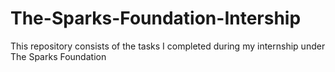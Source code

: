 # The-Sparks-Foundation-Intership
This repository consists of the tasks I completed during my internship under The Sparks Foundation

